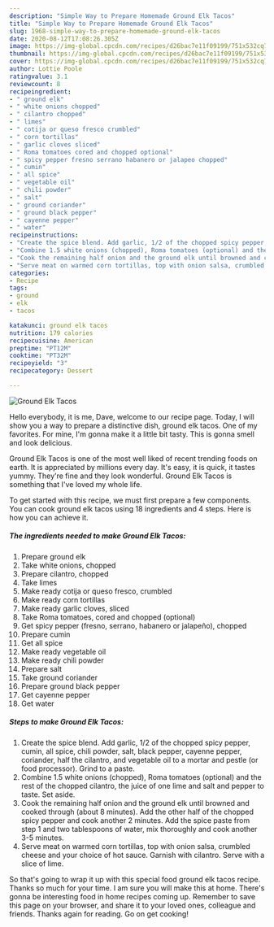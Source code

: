 ```yaml
---
description: "Simple Way to Prepare Homemade Ground Elk Tacos"
title: "Simple Way to Prepare Homemade Ground Elk Tacos"
slug: 1968-simple-way-to-prepare-homemade-ground-elk-tacos
date: 2020-08-12T17:08:26.305Z
image: https://img-global.cpcdn.com/recipes/d26bac7e11f09199/751x532cq70/ground-elk-tacos-recipe-main-photo.jpg
thumbnail: https://img-global.cpcdn.com/recipes/d26bac7e11f09199/751x532cq70/ground-elk-tacos-recipe-main-photo.jpg
cover: https://img-global.cpcdn.com/recipes/d26bac7e11f09199/751x532cq70/ground-elk-tacos-recipe-main-photo.jpg
author: Lottie Poole
ratingvalue: 3.1
reviewcount: 8
recipeingredient:
- " ground elk"
- " white onions chopped"
- " cilantro chopped"
- " limes"
- " cotija or queso fresco crumbled"
- " corn tortillas"
- " garlic cloves sliced"
- " Roma tomatoes cored and chopped optional"
- " spicy pepper fresno serrano habanero or jalapeo chopped"
- " cumin"
- " all spice"
- " vegetable oil"
- " chili powder"
- " salt"
- " ground coriander"
- " ground black pepper"
- " cayenne pepper"
- " water"
recipeinstructions:
- "Create the spice blend. Add garlic, 1/2 of the chopped spicy pepper, cumin, all spice, chili powder, salt, black pepper, cayenne pepper, coriander, half the cilantro, and vegetable oil to a mortar and pestle (or food processor). Grind to a paste."
- "Combine 1.5 white onions (chopped), Roma tomatoes (optional) and the rest of the chopped cilantro, the juice of one lime and salt and pepper to taste. Set aside."
- "Cook the remaining half onion and the ground elk until browned and cooked through (about 8 minutes). Add the other half of the chopped spicy pepper and cook another 2 minutes. Add the spice paste from step 1 and two tablespoons of water, mix thoroughly and cook another 3-5 minutes."
- "Serve meat on warmed corn tortillas, top with onion salsa, crumbled cheese and your choice of hot sauce. Garnish with cilantro. Serve with a slice of lime."
categories:
- Recipe
tags:
- ground
- elk
- tacos

katakunci: ground elk tacos 
nutrition: 179 calories
recipecuisine: American
preptime: "PT12M"
cooktime: "PT32M"
recipeyield: "3"
recipecategory: Dessert

---
```



![Ground Elk Tacos](https://img-global.cpcdn.com/recipes/d26bac7e11f09199/751x532cq70/ground-elk-tacos-recipe-main-photo.jpg)

Hello everybody, it is me, Dave, welcome to our recipe page. Today, I will show you a way to prepare a distinctive dish, ground elk tacos. One of my favorites. For mine, I'm gonna make it a little bit tasty. This is gonna smell and look delicious.



Ground Elk Tacos is one of the most well liked of recent trending foods on earth. It is appreciated by millions every day. It's easy, it is quick, it tastes yummy. They're fine and they look wonderful. Ground Elk Tacos is something that I've loved my whole life.


To get started with this recipe, we must first prepare a few components. You can cook ground elk tacos using 18 ingredients and 4 steps. Here is how you can achieve it.

<!--inarticleads1-->

##### The ingredients needed to make Ground Elk Tacos:

1. Prepare  ground elk
1. Take  white onions, chopped
1. Prepare  cilantro, chopped
1. Take  limes
1. Make ready  cotija or queso fresco, crumbled
1. Make ready  corn tortillas
1. Make ready  garlic cloves, sliced
1. Take  Roma tomatoes, cored and chopped (optional)
1. Get  spicy pepper (fresno, serrano, habanero or jalapeño), chopped
1. Prepare  cumin
1. Get  all spice
1. Make ready  vegetable oil
1. Make ready  chili powder
1. Prepare  salt
1. Take  ground coriander
1. Prepare  ground black pepper
1. Get  cayenne pepper
1. Get  water




<!--inarticleads2-->

##### Steps to make Ground Elk Tacos:

1. Create the spice blend. Add garlic, 1/2 of the chopped spicy pepper, cumin, all spice, chili powder, salt, black pepper, cayenne pepper, coriander, half the cilantro, and vegetable oil to a mortar and pestle (or food processor). Grind to a paste.
1. Combine 1.5 white onions (chopped), Roma tomatoes (optional) and the rest of the chopped cilantro, the juice of one lime and salt and pepper to taste. Set aside.
1. Cook the remaining half onion and the ground elk until browned and cooked through (about 8 minutes). Add the other half of the chopped spicy pepper and cook another 2 minutes. Add the spice paste from step 1 and two tablespoons of water, mix thoroughly and cook another 3-5 minutes.
1. Serve meat on warmed corn tortillas, top with onion salsa, crumbled cheese and your choice of hot sauce. Garnish with cilantro. Serve with a slice of lime.




So that's going to wrap it up with this special food ground elk tacos recipe. Thanks so much for your time. I am sure you will make this at home. There's gonna be interesting food in home recipes coming up. Remember to save this page on your browser, and share it to your loved ones, colleague and friends. Thanks again for reading. Go on get cooking!
